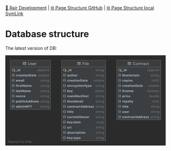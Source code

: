 [📁 Rair Development](../rair-development.md) | [🌐 Page Structure GitHub](/2cu.atlassian.net/wiki/spaces/CCU/pages/400000025/database-structure.md) | [🌐 Page Structure local SymLink](./database-structure.page.md)

# Database structure

The latest version of DB:

![](./attachments/rair_db.png)
